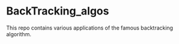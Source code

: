 # BackTracking_algos
This repo contains various applications of the famous backtracking algorithm. 
